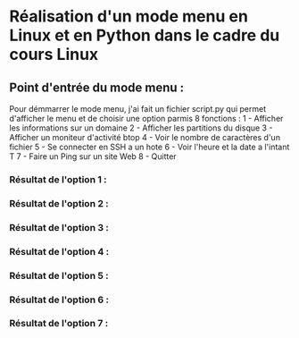 # Réalisation d'un mode menu en Linux et en Python dans le cadre du cours Linux
## Point d'entrée du mode menu :
Pour démmarrer le mode menu, j'ai fait un fichier script.py qui permet d'afficher le menu et de choisir une option parmis 8 fonctions :
1 - Afficher les informations sur un domaine
2 - Afficher les partitions du disque
3 - Afficher un moniteur d'activité btop
4 - Voir le nombre de caractères d'un fichier
5 - Se connecter en SSH a un hote
6 - Voir l'heure et la date a l'intant T
7 - Faire un Ping sur un site Web
8 - Quitter 
 ### Résultat de l'option 1 : 

 ### Résultat de l'option 2 : 

 ### Résultat de l'option 3 : 

 ### Résultat de l'option 4 : 

 ### Résultat de l'option 5 : 

 ### Résultat de l'option 6 : 
 
 ### Résultat de l'option 7 : 
